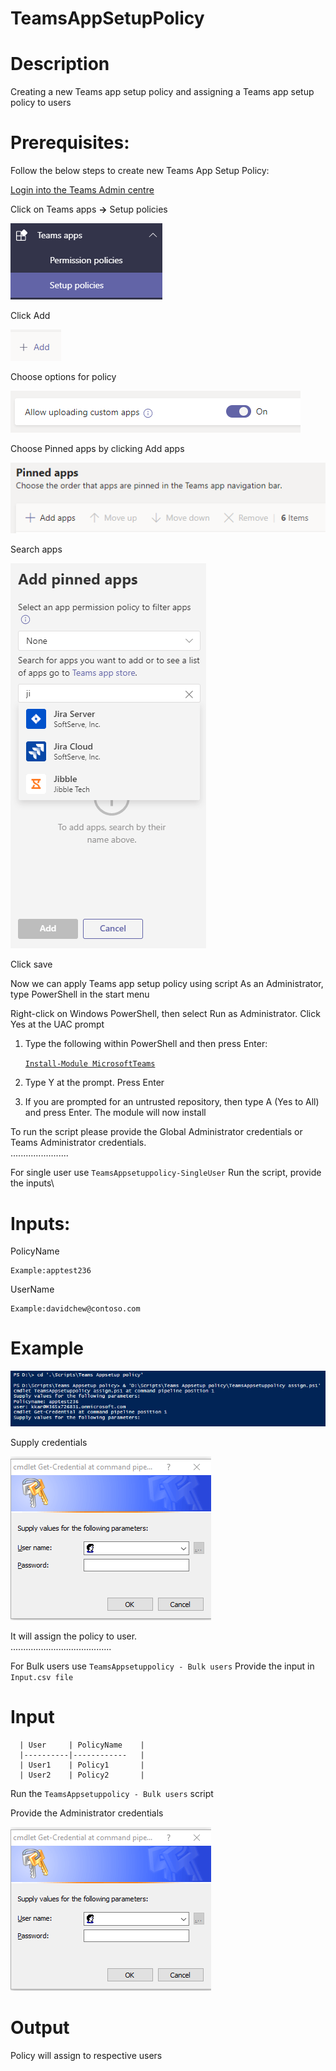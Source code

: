 # TeamsAppSetupPolicy


# Description

Creating a new Teams app setup policy and assigning a Teams app setup policy to users

# Prerequisites:

Follow the below steps to create new Teams App Setup Policy:

[Login into the Teams Admin centre](https://admin.teams.microsoft.com)

Click on Teams apps **&rightarrow;** Setup policies

![SetupPolicy](https://github.com/Geetha63/MS-Teams-Scripts/blob/master/Images/TeamsAppSetupPolicy-setuppoliocy.png)

Click Add

![Add](https://github.com/Geetha63/MS-Teams-Scripts/blob/master/Images/TeamsAppSetupPolicy-Add.png)

Choose options for policy

![Chooseoption](https://github.com/Geetha63/MS-Teams-Scripts/blob/master/Images/TeamsAppSetupPolicy-choose%20option.png)

Choose Pinned apps by clicking Add apps

![ChoosePinnedApps](https://github.com/Geetha63/MS-Teams-Scripts/blob/master/Images/TeamsAppSetupPolicy-PinnedApps.png)

 Search apps 

 ![AddPinnedApps](https://github.com/Geetha63/MS-Teams-Scripts/blob/master/Images/TeamsAppSetupPolicy-AddPinnedApps.png)

 Click save

Now we can apply Teams app setup policy using script
As an Administrator, type PowerShell in the start menu

Right-click on Windows PowerShell, then select Run as Administrator. Click Yes at the UAC prompt
1.	Type the following within PowerShell and then press Enter:

     [`Install-Module MicrosoftTeams`](https://docs.microsoft.com/en-us/microsoftteams/teams-powershell-install)
2.	Type Y at the prompt. Press Enter

3.	If you are prompted for an untrusted repository, then type A (Yes to All) and press Enter. The module will now install

To run the script please provide the Global Administrator credentials or Teams Administrator credentials.\
                .......................

For single user use `TeamsAppsetuppolicy-SingleUser`
  Run the script, provide the inputs\
  # Inputs:
  
  PolicyName 
  
    Example:apptest236
    
  UserName 
  
    Example:davidchew@contoso.com

# Example

![DetailsScreenshot](https://github.com/Geetha63/MS-Teams-Scripts/blob/master/Images/TeamsAppSetupPolicy-Deatilsscreenshot.png)

Supply credentials

![Credentials](https://github.com/Geetha63/MS-Teams-Scripts/blob/master/Images/TeamsAppSetupPolicy-Credentialspage.png)

It will assign the policy to user.\
                          ........................................
                          
For Bulk users use `TeamsAppsetuppolicy - Bulk users`
Provide the input in `Input.csv file`

# Input

      | User     | PolicyName    |
      |----------|------------   |
      | User1    | Policy1       |
      | User2    | Policy2       |


Run the `TeamsAppsetuppolicy - Bulk users` script

Provide the Administrator credentials

![Credentials](https://github.com/Geetha63/MS-Teams-Scripts/blob/master/Images/TeamsAppSetupPolicy-Credentialspage.png)

# Output

Policy will assign to respective users
